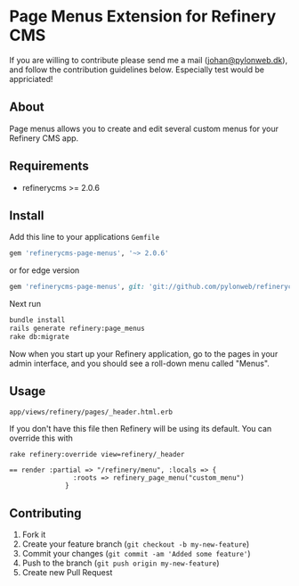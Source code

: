 # Page Menus Extension for Refinery CMS

If you are willing to contribute please send me a mail (johan@pylonweb.dk), and follow the contribution guidelines below. Especially test would be appriciated!

## About

Page menus allows you to create and edit several custom menus for your Refinery CMS app. 

## Requirements

* refinerycms >= 2.0.6

## Install

Add this line to your applications `Gemfile`

```ruby
gem 'refinerycms-page-menus', '~> 2.0.6'
```

or for edge version

```ruby
gem 'refinerycms-page-menus', git: 'git://github.com/pylonweb/refinerycms-page-menus.git'
```

Next run

```bash
bundle install
rails generate refinery:page_menus
rake db:migrate
```

Now when you start up your Refinery application, go to the pages in your admin interface, and you should see a roll-down menu called "Menus".

## Usage

`app/views/refinery/pages/_header.html.erb`

If you don't have this file then Refinery will be using its default. You can override this with

```bash
rake refinery:override view=refinery/_header
```

```erb
== render :partial => "/refinery/menu", :locals => { 
				:roots => refinery_page_menu("custom_menu")
	          }	          	          
```

## Contributing

1. Fork it
2. Create your feature branch (`git checkout -b my-new-feature`)
3. Commit your changes (`git commit -am 'Added some feature'`)
4. Push to the branch (`git push origin my-new-feature`)
5. Create new Pull Request